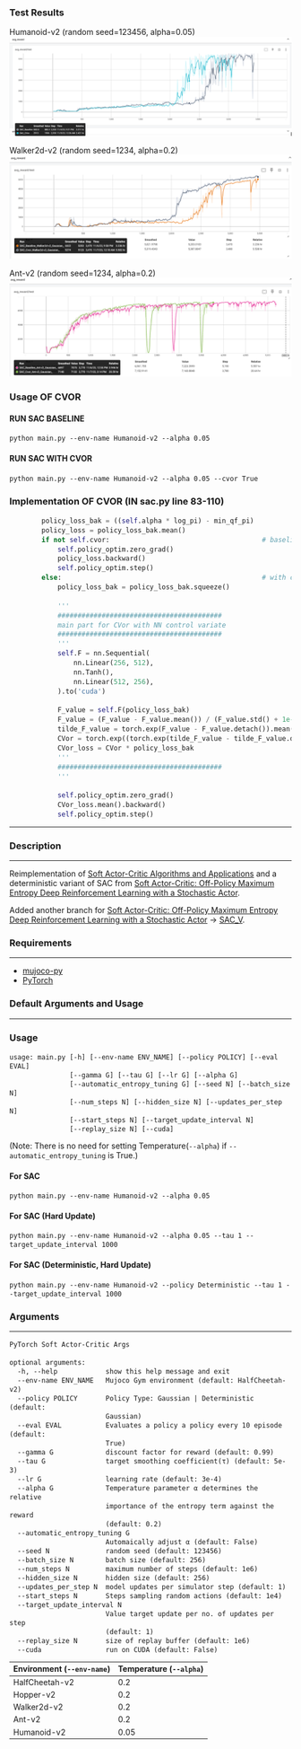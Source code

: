 ### Test Results

Humanoid-v2 (random seed=123456, alpha=0.05)
![Image text](https://github.com/Anonymous034/SAC-CVOR/blob/main/figures/2.png)

Walker2d-v2 (random seed=1234, alpha=0.2)
![Image text](https://github.com/Anonymous034/SAC-CVOR/blob/main/figures/Walker2d-v2.png)

Ant-v2 (random seed=1234, alpha=0.2)
![Image text](https://github.com/Anonymous034/SAC-CVOR/blob/main/figures/Ant-v2.png)

### Usage OF CVOR

#### RUN SAC BASELINE

```
python main.py --env-name Humanoid-v2 --alpha 0.05
```

#### RUN SAC WITH CVOR

```
python main.py --env-name Humanoid-v2 --alpha 0.05 --cvor True
```

### Implementation OF CVOR (IN sac.py line 83-110)
```python
        policy_loss_bak = ((self.alpha * log_pi) - min_qf_pi)
        policy_loss = policy_loss_bak.mean()
        if not self.cvor:                                      # baseline 
            self.policy_optim.zero_grad()
            policy_loss.backward()
            self.policy_optim.step()
        else:                                                  # with cvor
            policy_loss_bak = policy_loss_bak.squeeze()

            '''
            #########################################
            main part for CVor with NN control variate
            #########################################
            '''
            self.F = nn.Sequential(
                nn.Linear(256, 512),
                nn.Tanh(),
                nn.Linear(512, 256),
            ).to('cuda')

            F_value = self.F(policy_loss_bak)
            F_value = (F_value - F_value.mean()) / (F_value.std() + 1e-5)
            tilde_F_value = torch.exp(F_value - F_value.detach()).mean()
            CVor = torch.exp((torch.exp(tilde_F_value - tilde_F_value.detach()) - torch.exp(F_value - F_value.detach())))
            CVor_loss = CVor * policy_loss_bak
            '''
            #########################################
            '''

            self.policy_optim.zero_grad()
            CVor_loss.mean().backward()
            self.policy_optim.step()
```





------------

### Description
------------
Reimplementation of [Soft Actor-Critic Algorithms and Applications](https://arxiv.org/pdf/1812.05905.pdf) and a deterministic variant of SAC from [Soft Actor-Critic: Off-Policy Maximum Entropy Deep Reinforcement
Learning with a Stochastic Actor](https://arxiv.org/pdf/1801.01290.pdf).

Added another branch for [Soft Actor-Critic: Off-Policy Maximum Entropy Deep Reinforcement
Learning with a Stochastic Actor](https://arxiv.org/pdf/1801.01290.pdf) -> [SAC_V](https://github.com/pranz24/pytorch-soft-actor-critic/tree/SAC_V).

### Requirements
------------
*   [mujoco-py](https://github.com/openai/mujoco-py)
*   [PyTorch](http://pytorch.org/)

### Default Arguments and Usage
------------
### Usage

```
usage: main.py [-h] [--env-name ENV_NAME] [--policy POLICY] [--eval EVAL]
               [--gamma G] [--tau G] [--lr G] [--alpha G]
               [--automatic_entropy_tuning G] [--seed N] [--batch_size N]
               [--num_steps N] [--hidden_size N] [--updates_per_step N]
               [--start_steps N] [--target_update_interval N]
               [--replay_size N] [--cuda]
```

(Note: There is no need for setting Temperature(`--alpha`) if `--automatic_entropy_tuning` is True.)

#### For SAC

```
python main.py --env-name Humanoid-v2 --alpha 0.05
```

#### For SAC (Hard Update)

```
python main.py --env-name Humanoid-v2 --alpha 0.05 --tau 1 --target_update_interval 1000
```

#### For SAC (Deterministic, Hard Update)

```
python main.py --env-name Humanoid-v2 --policy Deterministic --tau 1 --target_update_interval 1000
```

### Arguments
------------
```
PyTorch Soft Actor-Critic Args

optional arguments:
  -h, --help            show this help message and exit
  --env-name ENV_NAME   Mujoco Gym environment (default: HalfCheetah-v2)
  --policy POLICY       Policy Type: Gaussian | Deterministic (default:
                        Gaussian)
  --eval EVAL           Evaluates a policy a policy every 10 episode (default:
                        True)
  --gamma G             discount factor for reward (default: 0.99)
  --tau G               target smoothing coefficient(τ) (default: 5e-3)
  --lr G                learning rate (default: 3e-4)
  --alpha G             Temperature parameter α determines the relative
                        importance of the entropy term against the reward
                        (default: 0.2)
  --automatic_entropy_tuning G
                        Automaically adjust α (default: False)
  --seed N              random seed (default: 123456)
  --batch_size N        batch size (default: 256)
  --num_steps N         maximum number of steps (default: 1e6)
  --hidden_size N       hidden size (default: 256)
  --updates_per_step N  model updates per simulator step (default: 1)
  --start_steps N       Steps sampling random actions (default: 1e4)
  --target_update_interval N
                        Value target update per no. of updates per step
                        (default: 1)
  --replay_size N       size of replay buffer (default: 1e6)
  --cuda                run on CUDA (default: False)
```

| Environment **(`--env-name`)**| Temperature **(`--alpha`)**|
| ---------------| -------------|
| HalfCheetah-v2| 0.2|
| Hopper-v2| 0.2|
| Walker2d-v2| 0.2|
| Ant-v2| 0.2|
| Humanoid-v2| 0.05|

